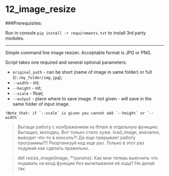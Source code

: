 # 12_image_resize

###Prerequisites:

Run in console `pip install -r requirements.txt` to install 3rd party modules.

---

Simple command line image resizer. Acceptable format is JPG or PNG.

Script takes one required and several optional parameters:

- `original_path` - can be short (name of image in same folder) or full (`C:/my_folder/img.jpg`);
- `--width` - int;
- `--height` - int;
- `--scale` - float;
- `--output` - place where to save image. If not given - will save in the same folder of input image.

```
!Note that: if `--scale` is given you cannot add `--height` or `--width`.
```


> Вытащи работу с изображением из ifmain в отдельную функцию.
Вытащил, молодец. Вот только стало хуже. load_image, внезапно, выводит что-то в консоль?! Да еще прерывает работу программы?!!
Реорганизуй код еще раз. Только в этот раз подумай как сделать правильно.

> def resize_image(image, **params):
Как мне теперь выяснить что подавать на вход функции без вычитывания её кода? Не делай так.

